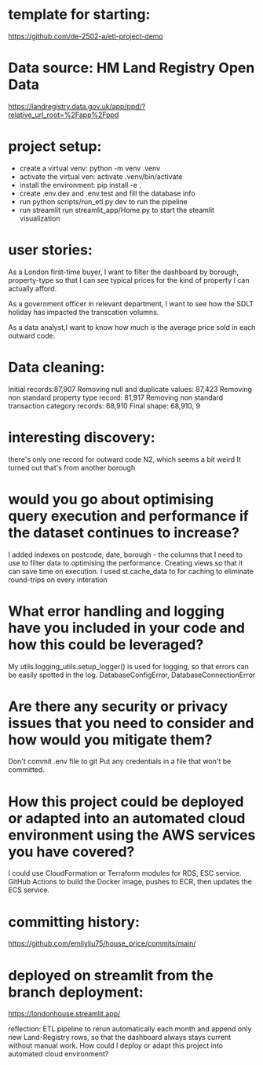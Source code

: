 # template for starting:
https://github.com/de-2502-a/etl-project-demo

# Data source: HM Land Registry Open Data
https://landregistry.data.gov.uk/app/ppd/?relative_url_root=%2Fapp%2Fppd

# project setup:
- create a virtual venv: python -m venv .venv
- activate the virtual ven: activate .venv/bin/activate
- install the environment: pip install -e .
- create .env.dev and .env.test and fill the database info
- run python scripts/run_etl.py dev to run the pipeline
- run streamlit run streamlit_app/Home.py to start the steamlit visualization


# user stories:
As a London first-time buyer, I want to filter the dashboard by borough, property-type so that I can see typical prices for the kind of property I can actually afford.

As a government officer in relevant department, I want to see how the SDLT holiday has impacted the transcation volumns.

As a data analyst,I want to know how much is the average price sold in each outward code.




# Data cleaning:
Initial records:87,907
Removing null and duplicate values: 87,423
Removing non standard property type record: 81,917
Removing non standard transaction category records: 68,910
Final shape: 68,910, 9

# interesting discovery:
there's only one record for outward code N2, which seems a bit weird
It turned out that's from another borough

# would you go about optimising query execution and performance if the dataset continues to increase?
I added indexes on postcode, date, borough - the columns that I need to use to filter data to optimising the performance.
Creating views so that it can save time on execution.
I used st.cache_data to for caching to eliminate round-trips on every interation

# What error handling and logging have you included in your code and how this could be leveraged?
My utils.logging_utils.setup_logger() is used for logging, so that errors can be easily spotted in the log.
DatabaseConfigError, DatabaseConnectionError
# Are there any security or privacy issues that you need to consider and how would you mitigate them?
Don't commit .env file to git
Put any credentials in a file that won't be committed.
# How this project could be deployed or adapted into an automated cloud environment using the AWS services you have covered?
I could use CloudFormation or Terraform modules for RDS, ESC service.
GitHub Actions to build the Docker image, pushes to ECR, then updates the ECS service.

# committing history:
https://github.com/emilyliu75/house_price/commits/main/

# deployed on streamlit from the branch deployment:
https://londonhouse.streamlit.app/

reflection:
ETL pipeline to rerun automatically each month and append only new Land-Registry rows, so that the dashboard always stays current without manual work.
How could I deploy or adapt this project into automated cloud environment?